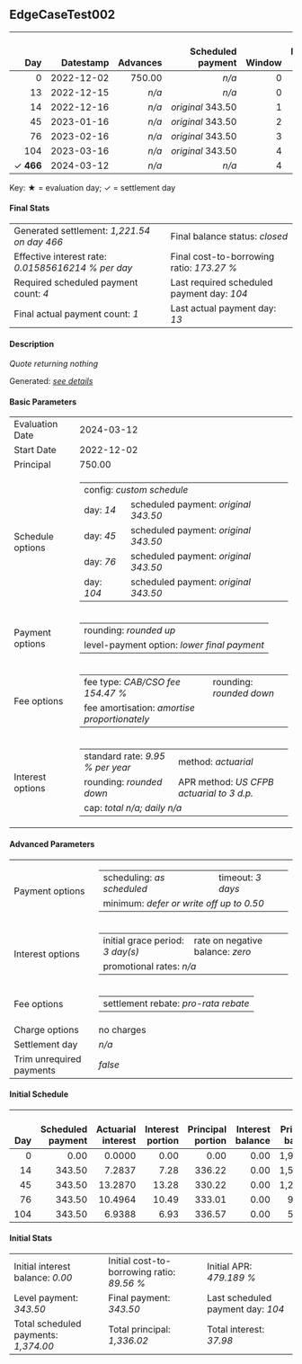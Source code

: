 <h2>EdgeCaseTest002</h2>
<table>
    <thead style="vertical-align: bottom;">
        <th class="ci00" style="text-align: right;">Day</th>
        <th class="ci01" style="text-align: right;">Datestamp</th>
        <th class="ci02" style="text-align: right;">Advances</th>
        <th class="ci03" style="text-align: right;">Scheduled payment</th>
        <th class="ci04" style="text-align: right;">Window</th>
        <th class="ci05" style="text-align: right;">Payment due</th>
        <th class="ci06" style="text-align: right;">Actual payments</th>
        <th class="ci07" style="text-align: right;">Net effect</th>
        <th class="ci08" style="text-align: right;">Payment status</th>
        <th class="ci09" style="text-align: right;">Balance status</th>
        <th class="ci10" style="text-align: right;">Actuarial interest</th>
        <th class="ci11" style="text-align: right;">New interest</th>
        <th class="ci12" style="text-align: right;">Interest portion</th>
        <th class="ci13" style="text-align: right;">Fee rebate if&nbsp;settled</th>
        <th class="ci14" style="text-align: right;">Fee rebate</th>
        <th class="ci15" style="text-align: right;">Fee portion</th>
        <th class="ci16" style="text-align: right;">Principal portion</th>
        <th class="ci17" style="text-align: right;">Interest balance</th>
        <th class="ci18" style="text-align: right;">Fee balance</th>
        <th class="ci19" style="text-align: right;">Principal balance</th>
        <th class="ci20" style="text-align: right;">Settlement figure</th>
    </thead>
    <tr style="text-align: right;">
        <td class="ci00">0</td>
        <td class="ci01" style="white-space: nowrap;">2022-12-02</td>
        <td class="ci02">750.00</td>
        <td class="ci03" style="white-space: nowrap;"><i>n/a<i></td>
        <td class="ci04">0</td>
        <td class="ci05">0.00</td>
        <td class="ci06"><i>n/a</i></td>
        <td class="ci07">0.00</td>
        <td class="ci08"><i>none&nbsp;scheduled</i></td>
        <td class="ci09">open</td>
        <td class="ci10">0.0000</td>
        <td class="ci11">0.0000</td>
        <td class="ci12">0.00</td>
        <td class="ci13">1,158.52</td>
        <td class="ci14">0.00</td>
        <td class="ci15">0.00</td>
        <td class="ci16">0.00</td>
        <td class="ci17">0.0000</td>
        <td class="ci18">1,158.52</td>
        <td class="ci19">750.00</td>
        <td class="ci20">1,908.52</td>
    </tr>
    <tr style="text-align: right;">
        <td class="ci00">13</td>
        <td class="ci01" style="white-space: nowrap;">2022-12-15</td>
        <td class="ci02"><i>n/a</i></td>
        <td class="ci03" style="white-space: nowrap;"><i>n/a<i></td>
        <td class="ci04">0</td>
        <td class="ci05">0.00</td>
        <td class="ci06"><i>confirmed</i>&nbsp;828.00</td>
        <td class="ci07">828.00</td>
        <td class="ci08"><i>extra&nbsp;payment</i></td>
        <td class="ci09">open</td>
        <td class="ci10">6.7635</td>
        <td class="ci11">6.7635</td>
        <td class="ci12">6.76</td>
        <td class="ci13">1,013.71</td>
        <td class="ci14">0.00</td>
        <td class="ci15">498.52</td>
        <td class="ci16">322.72</td>
        <td class="ci17">0.0000</td>
        <td class="ci18">660.00</td>
        <td class="ci19">427.28</td>
        <td class="ci20">73.57</td>
    </tr>
    <tr style="text-align: right;">
        <td class="ci00">14</td>
        <td class="ci01" style="white-space: nowrap;">2022-12-16</td>
        <td class="ci02"><i>n/a</i></td>
        <td class="ci03" style="white-space: nowrap;"><i>original</i> 343.50</td>
        <td class="ci04">1</td>
        <td class="ci05">0.00</td>
        <td class="ci06"><i>n/a</i></td>
        <td class="ci07">0.00</td>
        <td class="ci08"><i>nothing&nbsp;due</i></td>
        <td class="ci09">open</td>
        <td class="ci10">0.2964</td>
        <td class="ci11">0.2964</td>
        <td class="ci12">0.00</td>
        <td class="ci13">1,002.57</td>
        <td class="ci14">0.00</td>
        <td class="ci15">0.00</td>
        <td class="ci16">0.00</td>
        <td class="ci17">0.2964</td>
        <td class="ci18">660.00</td>
        <td class="ci19">427.28</td>
        <td class="ci20">85.00</td>
    </tr>
    <tr style="text-align: right;">
        <td class="ci00">45</td>
        <td class="ci01" style="white-space: nowrap;">2023-01-16</td>
        <td class="ci02"><i>n/a</i></td>
        <td class="ci03" style="white-space: nowrap;"><i>original</i> 343.50</td>
        <td class="ci04">2</td>
        <td class="ci05">0.00</td>
        <td class="ci06"><i>n/a</i></td>
        <td class="ci07">0.00</td>
        <td class="ci08"><i>nothing&nbsp;due</i></td>
        <td class="ci09">open</td>
        <td class="ci10">9.1883</td>
        <td class="ci11">9.1883</td>
        <td class="ci12">0.00</td>
        <td class="ci13">657.24</td>
        <td class="ci14">0.00</td>
        <td class="ci15">0.00</td>
        <td class="ci16">0.00</td>
        <td class="ci17">9.4847</td>
        <td class="ci18">660.00</td>
        <td class="ci19">427.28</td>
        <td class="ci20">439.52</td>
    </tr>
    <tr style="text-align: right;">
        <td class="ci00">76</td>
        <td class="ci01" style="white-space: nowrap;">2023-02-16</td>
        <td class="ci02"><i>n/a</i></td>
        <td class="ci03" style="white-space: nowrap;"><i>original</i> 343.50</td>
        <td class="ci04">3</td>
        <td class="ci05">202.50</td>
        <td class="ci06"><i>n/a</i></td>
        <td class="ci07">0.00</td>
        <td class="ci08"><i>missed&nbsp;payment</i></td>
        <td class="ci09">open</td>
        <td class="ci10">9.1883</td>
        <td class="ci11">9.1883</td>
        <td class="ci12">0.00</td>
        <td class="ci13">311.91</td>
        <td class="ci14">0.00</td>
        <td class="ci15">0.00</td>
        <td class="ci16">0.00</td>
        <td class="ci17">18.6729</td>
        <td class="ci18">660.00</td>
        <td class="ci19">427.28</td>
        <td class="ci20">794.04</td>
    </tr>
    <tr style="text-align: right;">
        <td class="ci00">104</td>
        <td class="ci01" style="white-space: nowrap;">2023-03-16</td>
        <td class="ci02"><i>n/a</i></td>
        <td class="ci03" style="white-space: nowrap;"><i>original</i> 343.50</td>
        <td class="ci04">4</td>
        <td class="ci05">343.50</td>
        <td class="ci06"><i>n/a</i></td>
        <td class="ci07">0.00</td>
        <td class="ci08"><i>paid&nbsp;later&nbsp;in&nbsp;full</i></td>
        <td class="ci09">open</td>
        <td class="ci10">8.2991</td>
        <td class="ci11">8.2991</td>
        <td class="ci12">0.00</td>
        <td class="ci13">0.00</td>
        <td class="ci14">0.00</td>
        <td class="ci15">0.00</td>
        <td class="ci16">0.00</td>
        <td class="ci17">26.9720</td>
        <td class="ci18">660.00</td>
        <td class="ci19">427.28</td>
        <td class="ci20">1,114.25</td>
    </tr>
    <tr style="text-align: right;">
        <td class="ci00">&#x2713;&nbsp;<b>466</b></td>
        <td class="ci01" style="white-space: nowrap;">2024-03-12</td>
        <td class="ci02"><i>n/a</i></td>
        <td class="ci03" style="white-space: nowrap;"><i>n/a<i></td>
        <td class="ci04">4</td>
        <td class="ci05">0.00</td>
        <td class="ci06"><i>n/a</i></td>
        <td class="ci07">1,221.54</td>
        <td class="ci08"><i>generated</i></td>
        <td class="ci09">closed</td>
        <td class="ci10">107.2952</td>
        <td class="ci11">107.2952</td>
        <td class="ci12">134.26</td>
        <td class="ci13">0.00</td>
        <td class="ci14">0.00</td>
        <td class="ci15">660.00</td>
        <td class="ci16">427.28</td>
        <td class="ci17">0.0000</td>
        <td class="ci18">0.00</td>
        <td class="ci19">0.00</td>
        <td class="ci20">0.00</td>
    </tr>
</table><p>Key: &#x2605; = evaluation day; &#x2713; = settlement day</p>
<h4>Final Stats</h4>
<table>
    <tr>
        <td>Generated settlement: <i>1,221.54 on day 466</i></td>
        <td>Final balance status: <i>closed</i></td>
    </tr>
    <tr>
        <td>Effective interest rate: <i>0.01585616214 % per day</i></td>
        <td>Final cost-to-borrowing ratio: <i>173.27 %</i></td>
    </tr>
    <tr>
        <td>Required scheduled payment count: <i>4</i></td>
        <td>Last required scheduled payment day: <i>104</i></td>
    </tr>
    <tr>
        <td>Final actual payment count: <i>1</i></td>
        <td>Last actual payment day: <i>13</i></td>
    </tr>
</table>

<h4>Description</h4>
<p><i>Quote returning nothing</i></p>
<p>Generated: <i><a href="../GeneratedDate.html">see details</a></i></p>
<h4>Basic Parameters</h4>
<table>
    <tr>
        <td>Evaluation Date</td>
        <td>2024-03-12</td>
    </tr>
    <tr>
        <td>Start Date</td>
        <td>2022-12-02</td>
    </tr>
    <tr>
        <td>Principal</td>
        <td>750.00</td>
    </tr>
    <tr>
        <td>Schedule options</td>
        <td>
            <table>
                <tr>
                    <td colspan="2">config: <i>custom schedule</i></td>
                </tr>
                <tr>
                    <td>day: <i>14</i></td>
                    <td>scheduled payment: <i><i>original</i> 343.50</i></td>
                </tr>
                <tr>
                    <td>day: <i>45</i></td>
                    <td>scheduled payment: <i><i>original</i> 343.50</i></td>
                </tr>
                <tr>
                    <td>day: <i>76</i></td>
                    <td>scheduled payment: <i><i>original</i> 343.50</i></td>
                </tr>
                <tr>
                    <td>day: <i>104</i></td>
                    <td>scheduled payment: <i><i>original</i> 343.50</i></td>
                </tr>
            </table>
        </td>
    </tr>
    <tr>
        <td>Payment options</td>
        <td>
            <table>
                <tr>
                    <td>rounding: <i>rounded up</i></td>
                </tr>
                <tr>
                    <td>level-payment option: <i>lower&nbsp;final&nbsp;payment</i></td>
                </tr>
            </table>
        </td>
    </tr>
    <tr>
        <td>Fee options</td>
        <td>
            <table>
                <tr>
                    <td>fee type: <i><i>CAB/CSO fee</i> 154.47 %</i></td>
                    <td>rounding: <i>rounded down</i></td>
                </tr>
                <tr>
                    <td>fee amortisation: <i>amortise proportionately</i></td>
                </tr>
            </table>
        </td>
    </tr>
    <tr>
        <td>Interest options</td>
        <td>
            <table>
                <tr>
                    <td>standard rate: <i>9.95 % per year</i></td>
                    <td>method: <i>actuarial</i></td>
                </tr>
                <tr>
                    <td>rounding: <i>rounded down</i></td>
                    <td>APR method: <i>US CFPB actuarial to 3 d.p.</i></td>
                </tr>
                <tr>
                    <td colspan="2">cap: <i>total <i>n/a</i>; daily <i>n/a</i></td>
                </tr>
            </table>
        </td>
    </tr>
</table>
<h4>Advanced Parameters</h4>
<table>
    <tr>
        <td>Payment options</td>
        <td>
                <table>
                    <tr>
                        <td>scheduling: <i>as scheduled</i></td>
                        <td>timeout: <i>3 days</i></td>
                    </tr>
                    <tr>
                        <td colspan="2">minimum: <i>defer&nbsp;or&nbsp;write&nbsp;off&nbsp;up&nbsp;to&nbsp;0.50</i></td>
                    </tr>
                </table>
        </td>
    </tr>
    <tr>
        <td>Interest options</td>
        <td>
            <table>
                <tr>
                    <td>initial grace period: <i>3 day(s)</i></td>
                    <td>rate on negative balance: <i>zero</i></td>
                </tr>
                <tr>
                    <td colspan="2">promotional rates: <i><i>n/a</i></i></td>
                </tr>
            </table>
        </td>
    </tr>
    <tr>
        <td>Fee options</td>
        <td>
            <table>
                <tr>
                    <td>settlement rebate: <i>pro-rata rebate</i></td>
                </tr>
            </table>
        </td>
    </tr>
    <tr>
        <td>Charge options</td>
        <td>no charges
        </td>
    </tr>
    <tr>
        <td>Settlement day</td><td><i><i>n/a</i></i></td>
    </tr>
    <tr>
        <td>Trim unrequired payments</td><td><i>false</i></td>
    </tr>
</table><h4>Initial Schedule</h4>
<table>
    <thead style="vertical-align: bottom;">
        <th style="text-align: right;">Day</th>
        <th style="text-align: right;">Scheduled payment</th>
        <th style="text-align: right;">Actuarial interest</th>
        <th style="text-align: right;">Interest portion</th>
        <th style="text-align: right;">Principal portion</th>
        <th style="text-align: right;">Interest balance</th>
        <th style="text-align: right;">Principal balance</th>
        <th style="text-align: right;">Total actuarial interest</th>
        <th style="text-align: right;">Total interest</th>
        <th style="text-align: right;">Total principal</th>
    </thead>
    <tr style="text-align: right;">
        <td class="ci00">0</td>
        <td class="ci01" style="white-space: nowrap;">0.00</td>
        <td class="ci02">0.0000</td>
        <td class="ci03">0.00</td>
        <td class="ci04">0.00</td>
        <td class="ci05">0.00</td>
        <td class="ci06">1,908.52</td>
        <td class="ci07">0.0000</td>
        <td class="ci08">0.00</td>
        <td class="ci09">0.00</td>
    </tr>
    <tr style="text-align: right;">
        <td class="ci00">14</td>
        <td class="ci01" style="white-space: nowrap;">343.50</td>
        <td class="ci02">7.2837</td>
        <td class="ci03">7.28</td>
        <td class="ci04">336.22</td>
        <td class="ci05">0.00</td>
        <td class="ci06">1,572.30</td>
        <td class="ci07">7.2837</td>
        <td class="ci08">7.28</td>
        <td class="ci09">336.22</td>
    </tr>
    <tr style="text-align: right;">
        <td class="ci00">45</td>
        <td class="ci01" style="white-space: nowrap;">343.50</td>
        <td class="ci02">13.2870</td>
        <td class="ci03">13.28</td>
        <td class="ci04">330.22</td>
        <td class="ci05">0.00</td>
        <td class="ci06">1,242.08</td>
        <td class="ci07">20.5708</td>
        <td class="ci08">20.56</td>
        <td class="ci09">666.44</td>
    </tr>
    <tr style="text-align: right;">
        <td class="ci00">76</td>
        <td class="ci01" style="white-space: nowrap;">343.50</td>
        <td class="ci02">10.4964</td>
        <td class="ci03">10.49</td>
        <td class="ci04">333.01</td>
        <td class="ci05">0.00</td>
        <td class="ci06">909.07</td>
        <td class="ci07">31.0672</td>
        <td class="ci08">31.05</td>
        <td class="ci09">999.45</td>
    </tr>
    <tr style="text-align: right;">
        <td class="ci00">104</td>
        <td class="ci01" style="white-space: nowrap;">343.50</td>
        <td class="ci02">6.9388</td>
        <td class="ci03">6.93</td>
        <td class="ci04">336.57</td>
        <td class="ci05">0.00</td>
        <td class="ci06">572.50</td>
        <td class="ci07">38.0060</td>
        <td class="ci08">37.98</td>
        <td class="ci09">1,336.02</td>
    </tr>
</table>
<h4>Initial Stats</h4>
<table>
    <tr>
        <td>Initial interest balance: <i>0.00</i></td>
        <td>Initial cost-to-borrowing ratio: <i>89.56 %</i></td>
        <td>Initial APR: <i>479.189 %</i></td>
    </tr>
    <tr>
        <td>Level payment: <i>343.50</i></td>
        <td>Final payment: <i>343.50</i></td>
        <td>Last scheduled payment day: <i>104</i></td>
    </tr>
    <tr>
        <td>Total scheduled payments: <i>1,374.00</i></td>
        <td>Total principal: <i>1,336.02</i></td>
        <td>Total interest: <i>37.98</i></td>
    </tr>
</table>